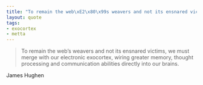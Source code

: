 ```yaml
--- 
title: "To remain the web\xE2\x80\x99s weavers and not its ensnared victims, we must merge with our electronic exocortex, wiring greater memory, thought processing and communication abilities directly into our brains."
layout: quote
tags: 
- exocortex
- metta
---
```

> To remain the web’s weavers and not its ensnared victims, we must merge with
our electronic exocortex, wiring greater memory, thought processing and
communication abilities directly into our brains.

James Hughen 
